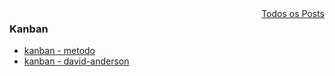 
<div style="text-align: right; float: right">
    <a href="/blog/">Todos os Posts</a>
</div>

### Kanban
- [kanban - metodo](https://targetteal.com/pt/blog/metodo-kanban/)
- [kanban - david-anderson](https://www.infoq.com/br/articles/kanban-david-anderson-conceitos-e-mitos)
